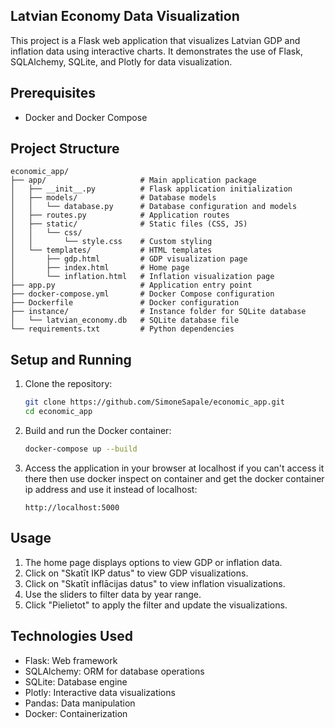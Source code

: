 ## Latvian Economy Data Visualization

This project is a Flask web application that visualizes Latvian GDP and inflation data using interactive charts. It demonstrates the use of Flask, SQLAlchemy, SQLite, and Plotly for data visualization.

## Prerequisites

- Docker and Docker Compose

## Project Structure

```
economic_app/
├── app/                     # Main application package
│   ├── __init__.py          # Flask application initialization
│   ├── models/              # Database models
│   │   └── database.py      # Database configuration and models
│   ├── routes.py            # Application routes
│   ├── static/              # Static files (CSS, JS)
│   │   └── css/
│   │       └── style.css    # Custom styling
│   └── templates/           # HTML templates
│       ├── gdp.html         # GDP visualization page
│       ├── index.html       # Home page
│       └── inflation.html   # Inflation visualization page
├── app.py                   # Application entry point
├── docker-compose.yml       # Docker Compose configuration
├── Dockerfile               # Docker configuration
├── instance/                # Instance folder for SQLite database
│   └── latvian_economy.db   # SQLite database file
└── requirements.txt         # Python dependencies
```

## Setup and Running

1. Clone the repository:
   ```bash
   git clone https://github.com/SimoneSapale/economic_app.git 
   cd economic_app 
   ```

2. Build and run the Docker container:
   ```bash
   docker-compose up --build
   ```

3. Access the application in your browser at localhost if you can't access it there then use docker inspect on container and get the docker container ip address and use it instead of localhost:
   ```
   http://localhost:5000
   ```

## Usage

1. The home page displays options to view GDP or inflation data.
2. Click on "Skatīt IKP datus" to view GDP visualizations.
3. Click on "Skatīt inflācijas datus" to view inflation visualizations.
4. Use the sliders to filter data by year range.
5. Click "Pielietot" to apply the filter and update the visualizations.

## Technologies Used

- Flask: Web framework
- SQLAlchemy: ORM for database operations
- SQLite: Database engine
- Plotly: Interactive data visualizations
- Pandas: Data manipulation
- Docker: Containerization
